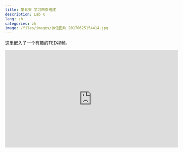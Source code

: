 ```yaml
---
title: 第五天 学习网页搭建
description: Lab K
lang: zh
categories: zh
image: /files/images/微信图片_20170625154414.jpg
---
```


这里嵌入了一个有趣的TED视频。

<iframe width="560" height="315" src="https://www.youtube.com/embed/BCvQw3gKJOU" frameborder="0" allow="accelerometer; autoplay; encrypted-media; gyroscope; picture-in-picture" allowfullscreen></iframe>

